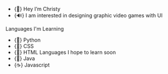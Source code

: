 - {🌊} Hey I’m Christy
- {🔊} I am interested in designing graphic video games with UI

Languages I'm Learning
- {🐍} Python 
- {🎨} CSS 
- {🧩} HTML 
Languages I hope to learn soon
- {🔖} Java
- {☕} Javascript 


<!---
christyqiancloud/christyqiancloud is a ✨special✨ repository because its `README.md` (this file) appears on your GitHub profile.
---!>
 
